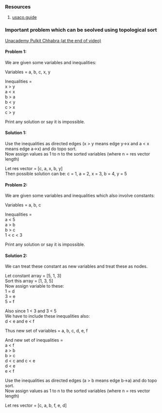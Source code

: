 ### Resources

1) [usaco.guide](https://usaco.guide/gold/toposort?lang=cpp)


### Important problem which can be seolved using topological sort 
[Unacademy Pulkit Chhabra (at the end of video)](https://unacademy.com/class/topological-sorting-on-directed-graphs/8IXI7CXE)

#### Problem 1:
We are given some variables and inequalities:

Variables = a, b, c, x, y

Inequalities = \
x > y \
a < x \
b > a \
b < y \
c > x \
c > y

Print any solution or say it is impossible.

#### Solution 1:
Use the inequalities as directed edges (x > y means edge y->x and a < x means edge a->x) and do topo sort. \
Now assign values as 1 to n to the sorted variables (where n = res vector length)

Let res vector = [c, a, x, b, y] \
Then possible solution can be: c = 1, a = 2, x = 3, b = 4, y = 5



#### Problem 2:
We are given some variables and inequalities which also involve constants:

Variables = a, b, c

Inequalities = \
a < 5 \
a > b \
b > c \
1 < c < 3

Print any solution or say it is impossible.

#### Solution 2:
We can treat these constant as new variables and treat these as nodes.

Let constant array = [5, 1, 3] \
Sort this array = [1, 3, 5] \
Now assign variable to these: \
1 = d \
3 = e \
5 = f

Also since 1 < 3 and 3 < 5 \
We have to include these inequalities also: \
d < e and e < f

Thus new set of variables = a, b, c, d, e, f

And new set of inequalities = \
a < f \
a > b \
b > c \
d < c and  c < e \
d < e \
e < f

Use the inequalities as directed edges (a > b means edge b->a) and do topo sort. \
Now assign values as 1 to n to the sorted variables (where n = res vector length)

Let res vector = [c, a, b, f, e, d]
